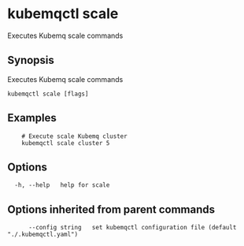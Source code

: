 # kubemqctl scale

Executes Kubemq scale commands

## Synopsis

Executes Kubemq scale commands

```text
kubemqctl scale [flags]
```

## Examples

```text
    # Execute scale Kubemq cluster
    kubemqctl scale cluster 5
```

## Options

```text
  -h, --help   help for scale
```

## Options inherited from parent commands

```text
      --config string   set kubemqctl configuration file (default "./.kubemqctl.yaml")
```
